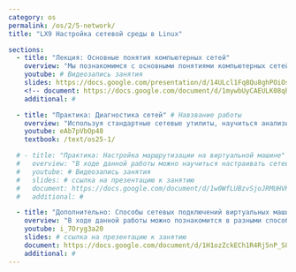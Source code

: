 ```yaml
---
category: os
permalink: /os/2/5-network/
title: "LX9 Настройка сетевой среды в Linux"

sections:
  - title: "Лекция: Основные понятия компьютерных сетей"
    overview: "Мы познакомимся с основными понятиями компьютерных сетей, принципами адресации и маршрутизации в них, основными сетевыми протоколами. Эта лекция - не детальное погружение, а скорее краткий ликбез или напоминание об основных понятиях."
    youtube: # Видеозапись занятия
    slides: https://docs.google.com/presentation/d/14ULcl1Fq8Qu8ghPOiOs_LIHBQz6Wgy2p6jyzZhE1LRU/edit?usp=sharing # ссылка на презентацию к занятию
    <!-- document: https://docs.google.com/document/d/1mywbUyCAEULK08qhrIzVO2j4w89MoawjnCeRPKcXDKk/edit?usp=sharing # ссылка на методические указания -->
    additional: # 

  - title: "Практика: Диагностика сетей" # Навзвание работы
    overview: "Используя стандартные сетевые утилиты, научиться анализировать конфигурацию сети, получить свой IP-адрес, просмотреть и при необходи­мости подключить общие ресурсы, определить причину возможных неполадок, также получить информацию об использовании портов и т.д."
    youtube: eAb7pVbOp48
    textbook: /text/os25-1/

  # - title: "Практика: Настройка маршрутизации на виртуальной машине" # Навзвание работы
  #   overview: "В ходе данной работы можно научиться настраивать сетевые параметры на виртуальных машинах для обеспечения совместной работы, в том числе в физической сети." # Пояснительный текст
  #   youtube: # Видеозапись занятия
  #   slides: # ссылка на презентацию к занятию
  #   document: https://docs.google.com/document/d/1w0WfLUBzvSjoJRMUHVKYC2QWs81BXWPNnHKDEg_Ctrc/edit?usp=sharing # ссылка на методические указания
  #   additional: # 

  - title: "Дополнительно: Способы сетевых подключений виртуальных машин" # Навзвание работы
    overview: "В ходе данной работы можно познакомится в разными способами подключения виртуальной машины по сети к хостовой машине и к физической сети." # Пояснительный текст
    youtube: i_7Oryg3a20
    slides: # ссылка на презентацию к занятию
    document: https://docs.google.com/document/d/1H1ozZckECh1R4Rj5nP_S8urGUUyRfL-NSHBC_Rn9fvw/edit?usp=sharing # ссылка на методические указания
    additional: # 
---
```


